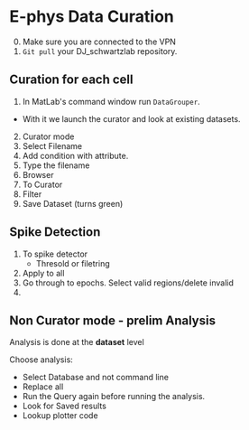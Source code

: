 # E-phys Data Curation

0. Make sure you are connected to the VPN
1. `Git pull` your DJ_schwartzlab repository.  
## Curation for each cell 
1. In MatLab's command window run `DataGrouper`. 
- With it we launch the curator and look at existing datasets. 
2. Curator mode 
3. Select Filename
4. Add condition with attribute. 
5. Type the filename
7. Browser 
8. To Curator 
9. Filter
10. Save Dataset (turns green)

## Spike Detection
1. To spike detector 
    - Thresold or filetring 
2. Apply to all     
3. Go through to epochs. Select valid regions/delete invalid
4. 

## Non Curator mode - prelim Analysis
Analysis is done at the **dataset** level

Choose analysis: 
- Select Database and not command line 
- Replace all
- Run the Query again before running the analysis.  
- Look for Saved results
- Lookup plotter code 